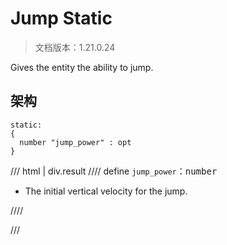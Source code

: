 # Jump Static

> 文档版本：1.21.0.24

Gives the entity the ability to jump.

## 架构

```mcschema
static:
{
  number "jump_power" : opt
}

```

/// html | div.result
//// define
`jump_power`：<samp>number</samp>

- The initial vertical velocity for the jump.


////


///

